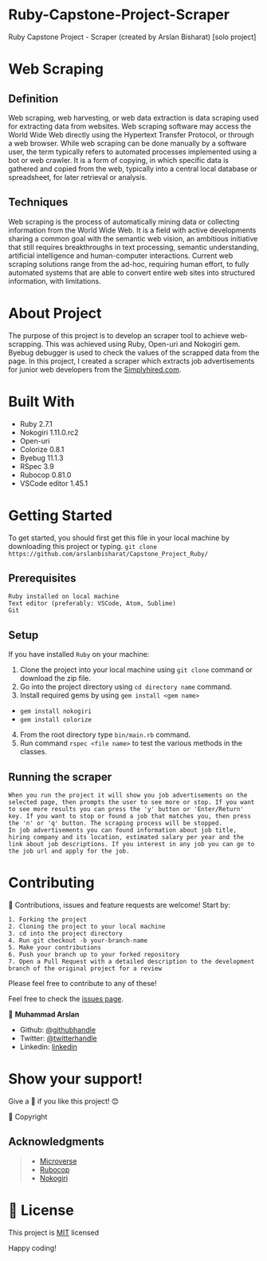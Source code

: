 
# Ruby-Capstone-Project-Scraper
Ruby Capstone Project - Scraper (created by Arslan Bisharat) [solo project]

# Web Scraping
## Definition 
Web scraping, web harvesting, or web data extraction is data scraping used for extracting data from websites. Web scraping software may access the World Wide Web directly using the Hypertext Transfer Protocol, or through a web browser. While web scraping can be done manually by a software user, the term typically refers to automated processes implemented using a bot or web crawler. It is a form of copying, in which specific data is gathered and copied from the web, typically into a central local database or spreadsheet, for later retrieval or analysis.


## Techniques 
Web scraping is the process of automatically mining data or collecting information from the World Wide Web. It is a field with active developments sharing a common goal with the semantic web vision, an ambitious initiative that still requires breakthroughs in text processing, semantic understanding, artificial intelligence and human-computer interactions. Current web scraping solutions range from the ad-hoc, requiring human effort, to fully automated systems that are able to convert entire web sites into structured information, with limitations.

# About Project
The purpose of this project is to develop an scraper tool to achieve web-scrapping. This was achieved using Ruby, Open-uri and Nokogiri gem. Byebug debugger is used to check the values of the scrapped data from the page. 
In this project, I created a scraper which extracts job advertisements for junior web developers from the [Simplyhired.com](https://www.simplyhired.com). 


# Built With
 - Ruby 2.7.1
 - Nokogiri 1.11.0.rc2
 - Open-uri
 - Colorize 0.8.1
 - Byebug 11.1.3
 - RSpec 3.9
 - Rubocop 0.81.0
 - VSCode editor 1.45.1

# Getting Started
To get started, you should first get this file in your local machine by downloading this project or typing.
`
git clone https://github.com/arslanbisharat/Capstone_Project_Ruby/
`

## Prerequisites
    Ruby installed on local machine
    Text editor (preferably: VSCode, Atom, Sublime)
    Git

## Setup
   If you have installed `Ruby` on your machine:
   1. Clone the project into your local machine using `git clone` command or download the zip file.
   2. Go into the project directory using `cd directory name` command.
   3. Install required gems by using `gem install <gem name>`
   - `gem install nokogiri`
   - `gem install colorize`
   4. From the root directory type `bin/main.rb` command.
   5. Run command `rspec <file name>` to test the various methods in the classes.
   
## Running the scraper
    When you run the project it will show you job advertisements on the selected page, then prompts the user to see more or stop. If you want to see more results you can press the 'y' button or 'Enter/Return' key. If you want to stop or found a job that matches you, then press the 'n' or 'q' button. The scraping process will be stopped.
    In job advertisements you can found information about job title, hiring company and its location, estimated salary per year and the link about job descriptions. If you interest in any job you can go to the job url and apply for the job.

# Contributing

:handshake: Contributions, issues and feature requests are welcome! 
Start by:

    1. Forking the project
    2. Cloning the project to your local machine
    3. cd into the project directory
    4. Run git checkout -b your-branch-name
    5. Make your contributions
    6. Push your branch up to your forked repository
    7. Open a Pull Request with a detailed description to the development branch of the original project for a review

Please feel free to contribute to any of these!

Feel free to check the [issues page](https://github.com/arslanbisharat/Capstone_Project_Ruby//issues).

👤 **Muhammad Arslan**

- Github: [@githubhandle](https://github.com/arslanbisharat)
- Twitter: [@twitterhandle](https://twitter.com/arslan_bisharat-2020bb156)
- Linkedin: [linkedin](https://www.linkedin.com/in/muhammad-arslan-2020bb156)

# Show your support!

Give a :star2: if you like this project! :blush:

📝 Copyright

## Acknowledgments

> - [Microverse](https://www.microverse.org/)
> - [Rubocop](https://docs.rubocop.org/en/stable/)
> - [Nokogiri](https://nokogiri.org/)

# 📝 License

This project is [MIT](LICENSE.md) licensed

Happy coding!
